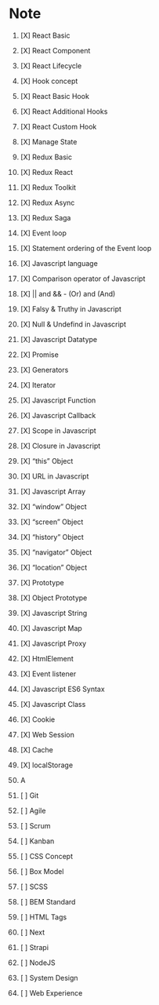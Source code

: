 # Note
    
<!--- React -->

1. [X] React Basic
1. [X] React Component
1. [X] React Lifecycle
1. [X] Hook concept
1. [X] React Basic Hook
1. [X] React Additional Hooks
1. [X] React Custom Hook
1. [X] Manage State
1. [X] Redux Basic
1. [X] Redux React
1. [X] Redux Toolkit
1. [X] Redux Async
1. [X] Redux Saga

    <!--- Javascript -->

1. [X] Event loop
1. [X] Statement ordering of the Event loop
1. [X] Javascript language
1. [X] Comparison operator of Javascript
1. [X] || and && - (Or) and (And)
1. [X] Falsy & Truthy in Javascript
1. [X] Null & Undefind in Javascript
1. [X] Javascript Datatype
1. [X] Promise
1. [X] Generators
1. [X] Iterator
1. [X] Javascript Function
1. [X] Javascript Callback
1. [X] Scope in Javascript
1. [X] Closure in Javascript 
1. [X] “this” Object
1. [X] URL in Javascript
1. [X] Javascript Array
1. [X] “window” Object
1. [X] “screen” Object
1. [X] “history” Object
1. [X] “navigator” Object
1. [X] “location” Object
1. [X] Prototype
1. [X] Object Prototype
1. [X] Javascript String
1. [X] Javascript Map
1. [X] Javascript Proxy
1. [X] HtmlElement
1. [X] Event listener
1. [X] Javascript ES6 Syntax
1. [X] Javascript Class

    <!--- Web Storage -->
1. [X] Cookie
1. [X] Web Session
1. [X] Cache
1. [X] localStorage

    <!--- Web Security -->

1. A

    <!--- Programming -->
1. [ ] Git
1. [ ] Agile
1. [ ] Scrum
1. [ ] Kanban

    <!--- CSS -->
1. [ ] CSS Concept
1. [ ] Box Model
1. [ ] SCSS
1. [ ] BEM Standard

    <!--- HTML -->
1. [ ] HTML Tags

    <!-- JD -->
1. [ ] Next
1. [ ] Strapi
1. [ ] NodeJS
1. [ ] System Design
1. [ ] Web Experience
